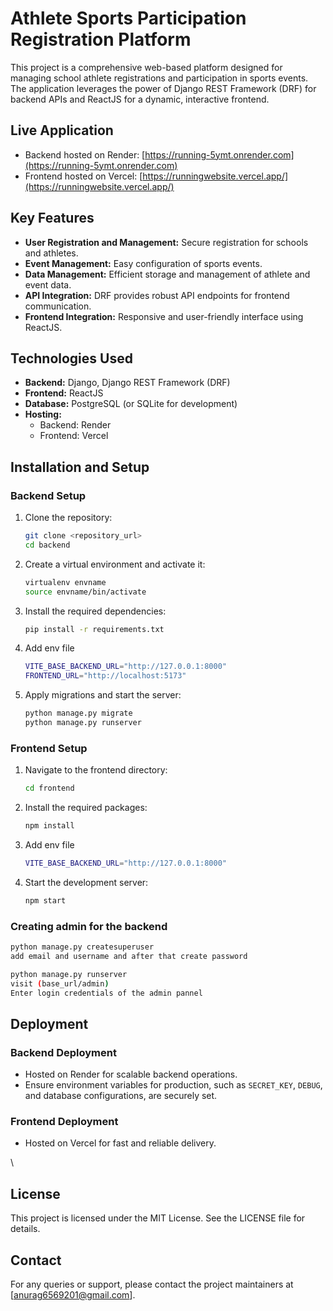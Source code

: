# Athlete Sports Participation Registration Platform

This project is a comprehensive web-based platform designed for managing school athlete registrations and participation in sports events. The application leverages the power of Django REST Framework (DRF) for backend APIs and ReactJS for a dynamic, interactive frontend.

## Live Application
- Backend hosted on Render: [https://running-5ymt.onrender.com](https://running-5ymt.onrender.com)
- Frontend hosted on Vercel: [https://runningwebsite.vercel.app/](https://runningwebsite.vercel.app/)

## Key Features
- **User Registration and Management:** Secure registration for schools and athletes.
- **Event Management:** Easy configuration of sports events.
- **Data Management:** Efficient storage and management of athlete and event data.
- **API Integration:** DRF provides robust API endpoints for frontend communication.
- **Frontend Integration:** Responsive and user-friendly interface using ReactJS.

## Technologies Used
- **Backend:** Django, Django REST Framework (DRF)
- **Frontend:** ReactJS
- **Database:** PostgreSQL (or SQLite for development)
- **Hosting:** 
  - Backend: Render
  - Frontend: Vercel

## Installation and Setup

### Backend Setup
1. Clone the repository:
   ```bash
   git clone <repository_url>
   cd backend
   ```

2. Create a virtual environment and activate it:
   ```bash
   virtualenv envname
   source envname/bin/activate 
   ```

3. Install the required dependencies:
   ```bash
   pip install -r requirements.txt
   ```

4. Add env file
   ```bash
   VITE_BASE_BACKEND_URL="http://127.0.0.1:8000"
   FRONTEND_URL="http://localhost:5173"
   ```

5. Apply migrations and start the server:
   ```bash
   python manage.py migrate
   python manage.py runserver
   ```

### Frontend Setup
1. Navigate to the frontend directory:
   ```bash
   cd frontend
   ```

2. Install the required packages:
   ```bash
   npm install
   ```

3. Add env file
   ```bash
   VITE_BASE_BACKEND_URL="http://127.0.0.1:8000"
   ```
   
4. Start the development server:
   ```bash
   npm start
   ```

### Creating admin for the backend
```bash
python manage.py createsuperuser
add email and username and after that create password

python manage.py runserver
visit (base_url/admin)
Enter login credentials of the admin pannel
```

## Deployment
### Backend Deployment
- Hosted on Render for scalable backend operations.
- Ensure environment variables for production, such as `SECRET_KEY`, `DEBUG`, and database configurations, are securely set.

### Frontend Deployment
- Hosted on Vercel for fast and reliable delivery.

\
## License
This project is licensed under the MIT License. See the LICENSE file for details.

## Contact
For any queries or support, please contact the project maintainers at [anurag6569201@gmail.com].
